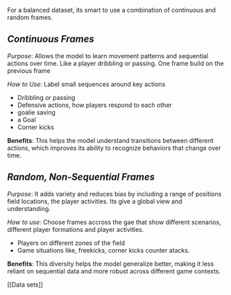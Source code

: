 For a balanced dataset, its smart to use a combination of continuous and random frames. 

## *Continuous Frames*

*Purpose*: Allows the model to learn movement patterns and sequential actions over time. Like a player dribbling or passing. One frame build on the previous frame

*How to Use*: Label small sequences around key actions
* Dribbling or passing
* Defensive actions, how players respond to each other
* goalie saving
* a Goal
* Corner kicks

**Benefits**: This helps the model understand transitions between different actions, which improves its ability to recognize behaviors that change over time.

## *Random, Non-Sequential Frames*

*Purpose*: It adds variety and reduces bias by including a range of positions field locations, the player activities. Its give a global view and understanding. 

*How to use*: Choose frames accross the gae that show different scenarios, different player formations and player activities. 
* Players on different zones of the field
* Game situations like, freekicks, corner kicks counter atacks. 

**Benefits**: This diversity helps the model generalize better, making it less reliant on sequential data and more robust across different game contexts.

[[Data sets]]